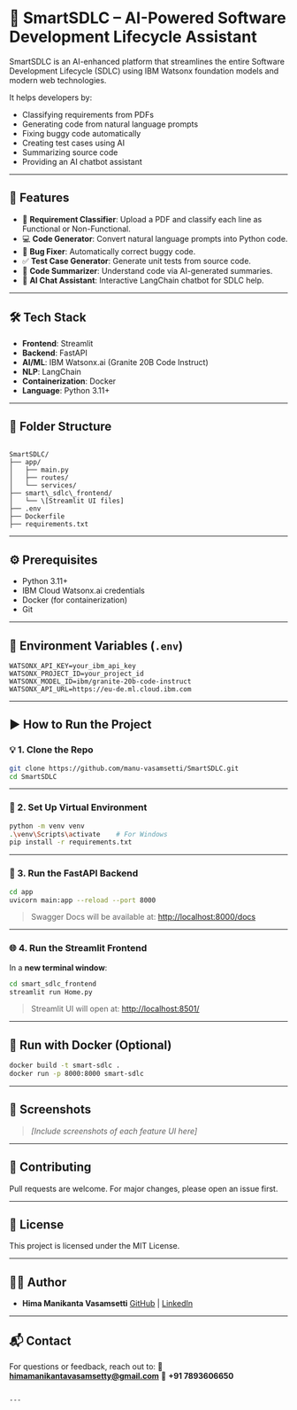 # 🚀 SmartSDLC – AI-Powered Software Development Lifecycle Assistant

SmartSDLC is an AI-enhanced platform that streamlines the entire Software Development Lifecycle (SDLC) using IBM Watsonx foundation models and modern web technologies.

It helps developers by:
- Classifying requirements from PDFs
- Generating code from natural language prompts
- Fixing buggy code automatically
- Creating test cases using AI
- Summarizing source code
- Providing an AI chatbot assistant

---

## 🧠 Features

- 📄 **Requirement Classifier**: Upload a PDF and classify each line as Functional or Non-Functional.
- 💻 **Code Generator**: Convert natural language prompts into Python code.
- 🐞 **Bug Fixer**: Automatically correct buggy code.
- ✅ **Test Case Generator**: Generate unit tests from source code.
- 📜 **Code Summarizer**: Understand code via AI-generated summaries.
- 🤖 **AI Chat Assistant**: Interactive LangChain chatbot for SDLC help.

---

## 🛠 Tech Stack

- **Frontend**: Streamlit
- **Backend**: FastAPI
- **AI/ML**: IBM Watsonx.ai (Granite 20B Code Instruct)
- **NLP**: LangChain
- **Containerization**: Docker
- **Language**: Python 3.11+

---

## 📂 Folder Structure

```

SmartSDLC/
├── app/
│   ├── main.py
│   ├── routes/
│   └── services/
├── smart\_sdlc\_frontend/
│   └── \[Streamlit UI files]
├── .env
├── Dockerfile
├── requirements.txt

````

---

## ⚙️ Prerequisites

- Python 3.11+
- IBM Cloud Watsonx.ai credentials
- Docker (for containerization)
- Git

---

## 🔑 Environment Variables (`.env`)

```env
WATSONX_API_KEY=your_ibm_api_key
WATSONX_PROJECT_ID=your_project_id
WATSONX_MODEL_ID=ibm/granite-20b-code-instruct
WATSONX_API_URL=https://eu-de.ml.cloud.ibm.com
````

---

## ▶️ How to Run the Project

### 💡 1. Clone the Repo

```bash
git clone https://github.com/manu-vasamsetti/SmartSDLC.git
cd SmartSDLC
```

---

### 🔌 2. Set Up Virtual Environment

```bash
python -m venv venv
.\venv\Scripts\activate    # For Windows
pip install -r requirements.txt
```

---

### 🚀 3. Run the FastAPI Backend

```bash
cd app
uvicorn main:app --reload --port 8000
```

> Swagger Docs will be available at: [http://localhost:8000/docs](http://localhost:8000/docs)

---

### 🌐 4. Run the Streamlit Frontend

In a **new terminal window**:

```bash
cd smart_sdlc_frontend
streamlit run Home.py
```

> Streamlit UI will open at: [http://localhost:8501/](http://localhost:8501/)

---

## 🐳 Run with Docker (Optional)

```bash
docker build -t smart-sdlc .
docker run -p 8000:8000 smart-sdlc
```

---

## 📸 Screenshots

> *\[Include screenshots of each feature UI here]*

---

## 🤝 Contributing

Pull requests are welcome. For major changes, please open an issue first.

---

## 📄 License

This project is licensed under the MIT License.

---

## 🙋‍♂️ Author

* **Hima Manikanta Vasamsetti**
  [GitHub](https://github.com/manu-vasamsetti) | [LinkedIn](https://linkedin.com/in/hima-manikanta-vasamsetti-a5485427a)

---

## 📬 Contact

For questions or feedback, reach out to:
📧 **[himamanikantavasamsetty@gmail.com](mailto:himamanikantavasamsetty@gmail.com)**
📱 **+91 7893606650**

````

---
